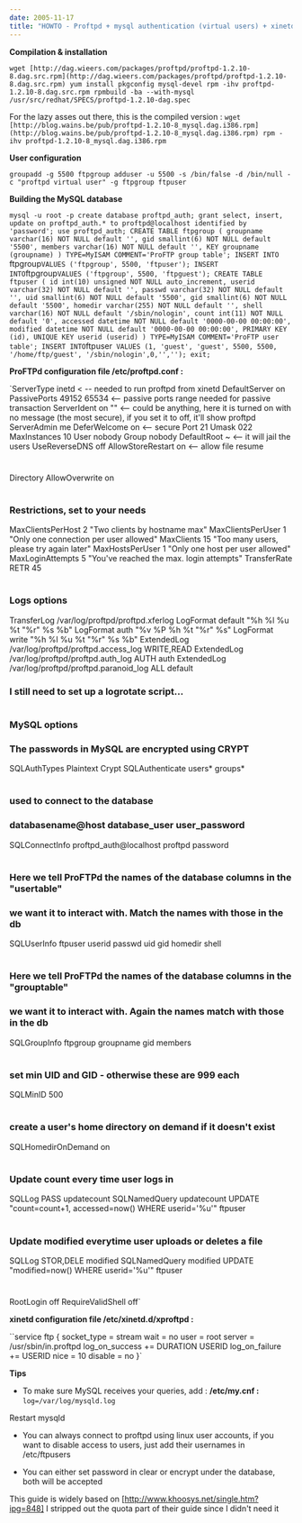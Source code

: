 ```yaml
---
date: 2005-11-17
title: "HOWTO - Proftpd + mysql authentication (virtual users) + xinetd"
---
```


**Compilation & installation**

`wget [http://dag.wieers.com/packages/proftpd/proftpd-1.2.10-8.dag.src.rpm](http://dag.wieers.com/packages/proftpd/proftpd-1.2.10-8.dag.src.rpm)
yum install pkgconfig mysql-devel
rpm -ihv proftpd-1.2.10-8.dag.src.rpm
rpmbuild -ba --with-mysql /usr/src/redhat/SPECS/proftpd-1.2.10-dag.spec`



For the lazy asses out there, this is the compiled version : 
`wget [http://blog.wains.be/pub/proftpd-1.2.10-8_mysql.dag.i386.rpm](http://blog.wains.be/pub/proftpd-1.2.10-8_mysql.dag.i386.rpm)
rpm -ihv proftpd-1.2.10-8_mysql.dag.i386.rpm`

**User configuration**

`groupadd -g 5500 ftpgroup
adduser -u 5500 -s /bin/false -d /bin/null -c "proftpd virtual user" -g ftpgroup ftpuser`

**Building the MySQL database**

`mysql -u root -p
create database proftpd_auth;
grant select, insert, update on proftpd_auth.* to proftpd@localhost identified by 'password';
use proftpd_auth;
CREATE TABLE ftpgroup (
groupname varchar(16) NOT NULL default '',
gid smallint(6) NOT NULL default '5500',
members varchar(16) NOT NULL default '',
KEY groupname (groupname)
) TYPE=MyISAM COMMENT='ProFTP group table';
INSERT INTO `ftpgroup` VALUES ('ftpgroup', 5500, 'ftpuser');
INSERT INTO `ftpgroup` VALUES ('ftpgroup', 5500, 'ftpguest');
CREATE TABLE ftpuser (
id int(10) unsigned NOT NULL auto_increment,
userid varchar(32) NOT NULL default '',
passwd varchar(32) NOT NULL default '',
uid smallint(6) NOT NULL default '5500',
gid smallint(6) NOT NULL default '5500',
homedir varchar(255) NOT NULL default '',
shell varchar(16) NOT NULL default '/sbin/nologin',
count int(11) NOT NULL default '0',
accessed datetime NOT NULL default '0000-00-00 00:00:00',
modified datetime NOT NULL default '0000-00-00 00:00:00',
PRIMARY KEY (id),
UNIQUE KEY userid (userid)
) TYPE=MyISAM COMMENT='ProFTP user table';
INSERT INTO `ftpuser` VALUES (1, 'guest', 'guest', 5500, 5500, '/home/ftp/guest', '/sbin/nologin',0,'','');
exit;`

**ProFTPd configuration file /etc/proftpd.conf :**

`ServerType inetd < -- needed to run proftpd from xinetd
DefaultServer on
PassivePorts 49152 65534 <-- passive ports range needed for passive transaction 
ServerIdent on "" <-- could be anything, here it is turned on with no message (the most secure), if you set it to off, it'll show proftpd
ServerAdmin me
DeferWelcome on <-- secure
Port 21
Umask 022
MaxInstances 10
User      nobody
Group     nobody
DefaultRoot ~ <-- it will jail the users
UseReverseDNS off
AllowStoreRestart       on <-- allow file resume 
#
Directory
AllowOverwrite on
#
### Restrictions, set to your needs
MaxClientsPerHost   2 "Two clients by hostname max"
MaxClientsPerUser   1 "Only one connection per user allowed"
MaxClients   15 "Too many users, please try again later"
MaxHostsPerUser   1 "Only one host per user allowed"
MaxLoginAttempts   5 "You've reached the max. login attempts"
TransferRate RETR   45
#
### Logs options
TransferLog                     /var/log/proftpd/proftpd.xferlog
LogFormat            default "%h %l %u %t "%r" %s %b"
LogFormat            auth    "%v %P %h %t "%r" %s"
LogFormat            write   "%h %l %u %t "%r" %s %b"
ExtendedLog                     /var/log/proftpd/proftpd.access_log    WRITE,READ
ExtendedLog                     /var/log/proftpd/proftpd.auth_log      AUTH auth
ExtendedLog                     /var/log/proftpd/proftpd.paranoid_log  ALL default
### I still need to set up a logrotate script...
#
### MySQL options
### The passwords in MySQL are encrypted using CRYPT
SQLAuthTypes            Plaintext Crypt
SQLAuthenticate         users* groups*
#
### used to connect to the database
### databasename@host database_user user_password
SQLConnectInfo  proftpd_auth@localhost proftpd password
#
### Here we tell ProFTPd the names of the database columns in the "usertable"
### we want it to interact with. Match the names with those in the db
SQLUserInfo     ftpuser userid passwd uid gid homedir shell
#
### Here we tell ProFTPd the names of the database columns in the "grouptable"
### we want it to interact with. Again the names match with those in the db
SQLGroupInfo    ftpgroup groupname gid members
#
### set min UID and GID - otherwise these are 999 each
SQLMinID        500
#
### create a user's home directory on demand if it doesn't exist
SQLHomedirOnDemand on
#
### Update count every time user logs in
SQLLog PASS updatecount
SQLNamedQuery updatecount UPDATE "count=count+1, accessed=now() WHERE userid='%u'" ftpuser
#
### Update modified everytime user uploads or deletes a file
SQLLog  STOR,DELE modified
SQLNamedQuery modified UPDATE "modified=now() WHERE userid='%u'" ftpuser
#
RootLogin off
RequireValidShell off`

**xinetd configuration file /etc/xinetd.d/xproftpd :**

``service ftp
{
        socket_type             = stream
        wait                    = no
        user                    = root
        server                  = /usr/sbin/in.proftpd
        log_on_success          += DURATION USERID
        log_on_failure          += USERID
        nice                    = 10
        disable                 = no
}`

**Tips**

- To make sure MySQL receives your queries, add :
**/etc/my.cnf :**
`log=/var/log/mysqld.log` 

Restart mysqld

- You can always connect to proftpd using linux user accounts, if you want to disable access to users, just add their usernames in /etc/ftpusers

- You can either set password in clear or encrypt under the database, both will be accepted

This guide is widely based on [http://www.khoosys.net/single.htm?ipg=848]
I stripped out the quota part of their guide since I didn't need it
